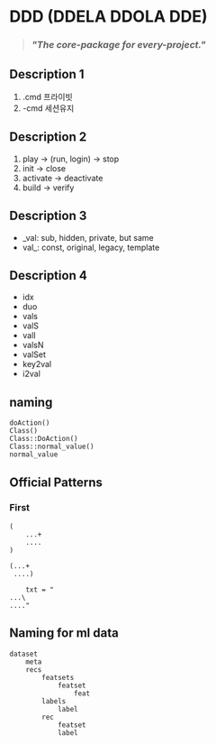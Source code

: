 # DDD (DDELA DDOLA DDE)
> ### *"The core-package for every-project."*

## Description 1
1. .cmd 프라이빗
1. -cmd 세션유지

## Description 2
1. play -> (run, login) -> stop
1. init -> close
1. activate -> deactivate
1. build -> verify

## Description 3
- _val: sub, hidden, private, but same
- val_: const, original, legacy, template

## Description 4
- idx
- duo
- vals
- valS
- valI
- valsN
- valSet
- key2val
- i2val

## naming
```
doAction()
Class()
Class::DoAction()
Class::normal_value()
normal_value
```

## Official Patterns
### First
```
(
    ...+
    ....
)

(...+
 ....)

    txt = "
...\
...."
```

## Naming for ml data
```
dataset
    meta
    recs
        featsets
            featset
                feat
        labels
            label
        rec
            featset
            label
```
